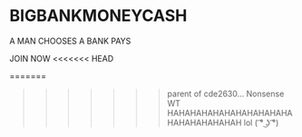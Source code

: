 # BIGBANKMONEYCASH
A MAN CHOOSES
A BANK PAYS

JOIN NOW
<<<<<<< HEAD

=======
>>>>>>> parent of cde2630... Nonsense
WT HAHAHAHAHAHAHAHAHAHAHAHAHAHAHAHAHAH lol ( ͡° ͜ʖ ͡°)

